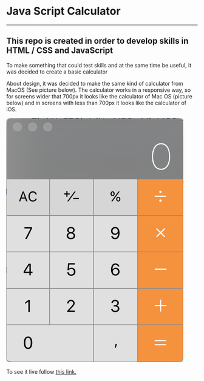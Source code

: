 # Java Script Calculator
 ---

## This repo is created in order to develop skills in HTML / CSS and JavaScript 

To make something that could test skills and at the same time be useful, it was decided to create a basic calculator

About design, it was decided to make the same kind of calculator from MacOS (See picture below). The calculator works in a responsive way, so for screens wider that 700px it looks like the calculator of Mac OS (picture below) and in screens with less than 700px it looks like the calculator of iOS.

![calculator Mac OSX](./calculatorMAC.png)

To see it live follow [this link.](https://abelroland.github.io/calcJS/)